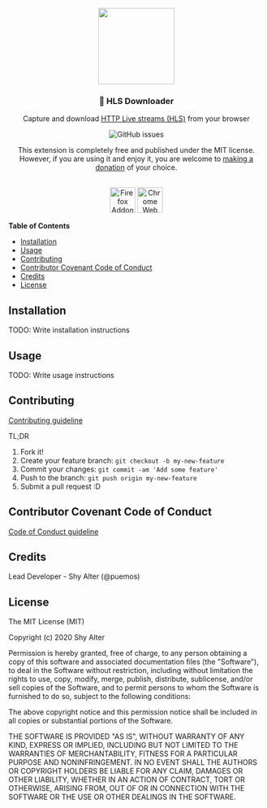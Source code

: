<div align="center">
    <br>
    <img height="150px" src="https://github.com/puemos/hls-downloader-web-extension/blob/master/src/extension/store-assets/png/Small-Promo-Tile.png?raw=true">
    <h3>📼 HLS Downloader</h3>
    <p>Capture and download <a href="https://en.wikipedia.org/wiki/HTTP_Live_Streaming">HTTP Live streams (HLS)</a> from your browser</p>
    <img src="https://img.shields.io/github/issues/puemos/hls-downloader-web-extension" alt="GitHub issues">
    <br>
    <p>This extension is completely free and published under the MIT license. However, if you are using it and enjoy it, you are welcome to <a href="https://www.paypal.com/cgi-bin/webscr?cmd=_s-xclick&hosted_button_id=9KTFNHLYAJ5EE&source=url">making a donation</a> of your choice.</p>
    <br>
    <a href="https://addons.mozilla.org/en-US/firefox/addon/hls-downloader/"><img height="50px" src="https://ffp4g1ylyit3jdyti1hqcvtb-wpengine.netdna-ssl.com/addons/files/2015/11/get-the-addon.png" alt="Firefox Addons"></a>
    <a href="https://chrome.google.com/webstore/detail/hls-downloader/apomkbibleomoihlhhdbeghnfioffbej"><img height="50px" src="https://developer.chrome.com/webstore/images/ChromeWebStore_BadgeWBorder_v2_206x58.png" alt="Chrome Web Store"></a>
    <br>
</div>


**Table of Contents**
- [Installation](#installation)
- [Usage](#usage)
- [Contributing](#contributing)
- [Contributor Covenant Code of Conduct](#contributor-covenant-code-of-conduct)
- [Credits](#credits)
- [License](#license)


## Installation

TODO: Write installation instructions

## Usage
 
TODO: Write usage instructions
 
## Contributing

[Contributing guideline](./CONTRIBUTING.md)

TL;DR
1. Fork it!
2. Create your feature branch: `git checkout -b my-new-feature`
3. Commit your changes: `git commit -am 'Add some feature'`
4. Push to the branch: `git push origin my-new-feature`
5. Submit a pull request :D

## Contributor Covenant Code of Conduct

[Code of Conduct guideline](./CODE_OF_CONDUCT.md)
 
## Credits
 
Lead Developer - Shy Alter (@puemos)

 
## License
 
The MIT License (MIT)

Copyright (c) 2020 Shy Alter

Permission is hereby granted, free of charge, to any person obtaining a copy of this software and associated documentation files (the "Software"), to deal in the Software without restriction, including without limitation the rights to use, copy, modify, merge, publish, distribute, sublicense, and/or sell copies of the Software, and to permit persons to whom the Software is furnished to do so, subject to the following conditions:

The above copyright notice and this permission notice shall be included in all copies or substantial portions of the Software.

THE SOFTWARE IS PROVIDED "AS IS", WITHOUT WARRANTY OF ANY KIND, EXPRESS OR IMPLIED, INCLUDING BUT NOT LIMITED TO THE WARRANTIES OF MERCHANTABILITY, FITNESS FOR A PARTICULAR PURPOSE AND NONINFRINGEMENT. IN NO EVENT SHALL THE AUTHORS OR COPYRIGHT HOLDERS BE LIABLE FOR ANY CLAIM, DAMAGES OR OTHER LIABILITY, WHETHER IN AN ACTION OF CONTRACT, TORT OR OTHERWISE, ARISING FROM, OUT OF OR IN CONNECTION WITH THE SOFTWARE OR THE USE OR OTHER DEALINGS IN THE SOFTWARE.
